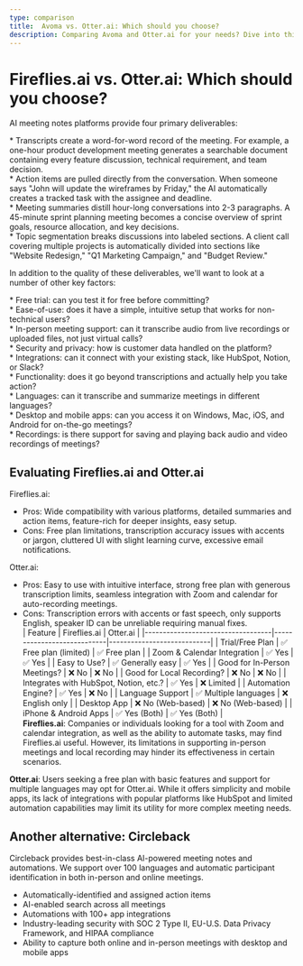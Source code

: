 ```yaml
---
type: comparison
title:  Avoma vs. Otter.ai: Which should you choose?
description: Comparing Avoma and Otter.ai for your needs? Dive into this article to evaluate both tools and discover an alternative, Circleback.
---
```


# Fireflies.ai vs. Otter.ai: Which should you choose?  
AI meeting notes platforms provide four primary deliverables:  
  
* Transcripts create a word-for-word record of the meeting. For example, a one-hour product development meeting generates a searchable document containing every feature discussion, technical requirement, and team decision.  
* Action items are pulled directly from the conversation. When someone says "John will update the wireframes by Friday," the AI automatically creates a tracked task with the assignee and deadline.  
* Meeting summaries distill hour-long conversations into 2-3 paragraphs. A 45-minute sprint planning meeting becomes a concise overview of sprint goals, resource allocation, and key decisions.  
* Topic segmentation breaks discussions into labeled sections. A client call covering multiple projects is automatically divided into sections like "Website Redesign," "Q1 Marketing Campaign," and "Budget Review."  
  
In addition to the quality of these deliverables, we'll want to look at a number of other key factors:  
  
* Free trial: can you test it for free before committing?  
* Ease-of-use: does it have a simple, intuitive setup that works for non-technical users?  
* In-person meeting support: can it transcribe audio from live recordings or uploaded files, not just virtual calls?  
* Security and privacy: how is customer data handled on the platform?  
* Integrations: can it connect with your existing stack, like HubSpot, Notion, or Slack?  
* Functionality: does it go beyond transcriptions and actually help you take action?  
* Languages: can it transcribe and summarize meetings in different languages?  
* Desktop and mobile apps: can you access it on Windows, Mac, iOS, and Android for on-the-go meetings?  
* Recordings: is there support for saving and playing back audio and video recordings of meetings?    
## Evaluating Fireflies.ai and Otter.ai  
Fireflies.ai:
- Pros: Wide compatibility with various platforms, detailed summaries and action items, feature-rich for deeper insights, easy setup.
- Cons: Free plan limitations, transcription accuracy issues with accents or jargon, cluttered UI with slight learning curve, excessive email notifications.

Otter.ai:
- Pros: Easy to use with intuitive interface, strong free plan with generous transcription limits, seamless integration with Zoom and calendar for auto-recording meetings.
- Cons: Transcription errors with accents or fast speech, only supports English, speaker ID can be unreliable requiring manual fixes.  
| Feature                           | Fireflies.ai               | Otter.ai                   |
|-----------------------------------|----------------------------|----------------------------|
| Trial/Free Plan                   | ✅ Free plan (limited)      | ✅ Free plan               |
| Zoom & Calendar Integration       | ✅ Yes                     | ✅ Yes                     |
| Easy to Use?                      | ✅ Generally easy          | ✅ Yes                     |
| Good for In-Person Meetings?      | ❌ No                      | ❌ No                      |
| Good for Local Recording?         | ❌ No                      | ❌ No                      |
| Integrates with HubSpot, Notion, etc.? | ✅ Yes                | ❌ Limited                 |
| Automation Engine?                | ✅ Yes                     | ❌ No                      |
| Language Support                  | ✅ Multiple languages      | ❌ English only            |
| Desktop App                       | ❌ No (Web-based)          | ❌ No (Web-based)          |
| iPhone & Android Apps             | ✅ Yes (Both)              | ✅ Yes (Both)              |  
**Fireflies.ai**: Companies or individuals looking for a tool with Zoom and calendar integration, as well as the ability to automate tasks, may find Fireflies.ai useful. However, its limitations in supporting in-person meetings and local recording may hinder its effectiveness in certain scenarios.

**Otter.ai**: Users seeking a free plan with basic features and support for multiple languages may opt for Otter.ai. While it offers simplicity and mobile apps, its lack of integrations with popular platforms like HubSpot and limited automation capabilities may limit its utility for more complex meeting needs.  
## Another alternative: Circleback  
Circleback provides best-in-class AI-powered meeting notes and automations. We support over 100 languages and automatic participant identification in both in-person and online meetings.  
  
* Automatically-identified and assigned action items  
* AI-enabled search across all meetings  
* Automations with 100+ app integrations  
* Industry-leading security with SOC 2 Type II, EU-U.S. Data Privacy Framework, and HIPAA compliance  
* Ability to capture both online and in-person meetings with desktop and mobile apps  